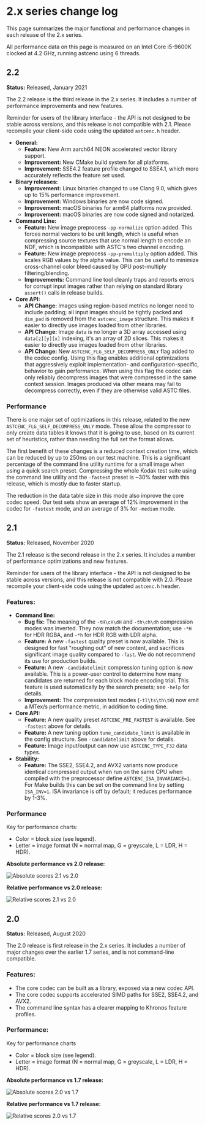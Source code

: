# 2.x series change log

This page summarizes the major functional and performance changes in each
release of the 2.x series.

All performance data on this page is measured on an Intel Core i5-9600K
clocked at 4.2 GHz, running astcenc using 6 threads.

<!-- ---------------------------------------------------------------------- -->
## 2.2

**Status:** Released, January 2021

The 2.2 release is the third release in the 2.x series. It includes a number
of performance improvements and new features.

Reminder for users of the library interface - the API is not designed to be
stable across versions, and this release is not compatible with 2.1. Please
recompile your client-side code using the updated `astcenc.h` header.

* **General:**
  * **Feature:** New Arm aarch64 NEON accelerated vector library support.
  * **Improvement:** New CMake build system for all platforms.
  * **Improvement:** SSE4.2 feature profile changed to SSE4.1, which more
    accurately reflects the feature set used.
* **Binary releases:**
  * **Improvement:** Linux binaries changed to use Clang 9.0, which gives
    up to 15% performance improvement.
  * **Improvement:** Windows binaries are now code signed.
  * **Improvement:** macOS binaries for arm64 platforms now provided.
  * **Improvement:** macOS binaries are now code signed and notarized.
* **Command Line:**
  * **Feature:** New image preprocess `-pp-normalize` option added. This forces
    normal vectors to be unit length, which is useful when compressing source
    textures that use normal length to encode an NDF, which is incompatible
    with ASTC's two channel encoding.
  * **Feature:** New image preprocess `-pp-premultiply` option added. This
    scales RGB values by the alpha value. This can be useful to minimize
    cross-channel color bleed caused by GPU post-multiply filtering/blending.
  * **Improvements:** Command line tool cleanly traps and reports errors for
    corrupt input images rather than relying on standard library `assert()`
    calls in release builds.
* **Core API:**
  * **API Change:** Images using region-based metrics no longer need to include
    padding; all input images should be tightly packed and `dim_pad` is removed
    from the `astcenc_image` structure. This makes it easier to directly use
    images loaded from other libraries.
  * **API Change:** Image `data` is no longer a 3D array accessed using
    `data[z][y][x]` indexing, it's an array of 2D slices. This makes it easier
    to directly use images loaded from other libraries.
  * **API Change:** New `ASTCENC_FLG_SELF_DECOMPRESS_ONLY` flag added to the
    codec config. Using this flag enables additional optimizations that
    aggressively exploit implementation- and configuration-specific, behavior
    to gain performance. When using this flag the codec can only reliably
    decompress images that were compressed in the same context session. Images
    produced via other means may fail to decompress correctly, even if they are
    otherwise valid ASTC files.

### Performance

There is one major set of optimizations in this release, related to the new
`ASTCENC_FLG_SELF_DECOMPRESS_ONLY` mode. These allow the compressor to only
create data tables it knows that it is going to use, based on its current set
of heuristics, rather than needing the full set the format allows.

The first benefit of these changes is a reduced context creation time, which
can be reduced by up to 250ms on our test machine. This is a significant
percentage of the command line utility runtime for a small image when using a
quick search preset. Compressing the whole Kodak test suite using the command
line utility and the `-fastest` preset is ~30% faster with this release, which
is mostly due to faster startup.

The reduction in the data table size in this mode also improve the core codec
speed. Our test sets show an average of 12% improvement in the codec for
`-fastest` mode, and an average of 3% for `-medium` mode.

<!-- ---------------------------------------------------------------------- -->
## 2.1

**Status:** Released, November 2020

The 2.1 release is the second release in the 2.x series. It includes a number
of performance optimizations and new features.

Reminder for users of the library interface - the API is not designed to be
stable across versions, and this release is not compatible with 2.0. Please
recompile your client-side code using the updated `astcenc.h` header.

### Features:

* **Command line:**
  * **Bug fix:** The meaning of the `-tH\cH\dH` and `-th\ch\dh` compression
    modes was inverted. They now match the documentation; use `-*H` for HDR
    RGBA, and `-*h` for HDR RGB with LDR alpha.
  * **Feature:** A new `-fastest` quality preset is now available. This is
    designed for fast "roughing out" of new content, and sacrifices significant
    image quality compared to `-fast`. We do not recommend its use for
    production builds.
  * **Feature:** A new `-candidatelimit` compression tuning option is now
    available. This is a power-user control to determine how many candidates
    are returned for each block mode encoding trial. This feature is used
	automatically by the search presets; see `-help` for details.
  * **Improvement:** The compression test modes (`-tl\ts\th\tH`) now emit a
    MTex/s performance metric, in addition to coding time.
* **Core API:**
  * **Feature:** A new quality preset `ASTCENC_PRE_FASTEST` is available. See
    `-fastest` above for details.
  * **Feature:** A new tuning option `tune_candidate_limit` is available in
    the config structure. See `-candidatelimit` above for details.
  * **Feature:** Image input/output can now use `ASTCENC_TYPE_F32` data types.
* **Stability:**
  * **Feature:** The SSE2, SSE4.2, and AVX2 variants now produce identical
    compressed output when run on the same CPU when compiled with the
    preprocessor define `ASTCENC_ISA_INVARIANCE=1`. For Make builds this can
    be set on the command line by setting `ISA_INV=1`. ISA invariance is off
    by default; it reduces performance by 1-3%.

### Performance

Key for performance charts:

* Color = block size (see legend).
* Letter = image format (N = normal map, G = greyscale, L = LDR, H = HDR).

**Absolute performance vs 2.0 release:**

![Absolute scores 2.1 vs 2.0](./ChangeLogImg/absolute-2.0-to-2.1.png)

**Relative performance vs 2.0 release:**

![Relative scores 2.1 vs 2.0](./ChangeLogImg/relative-2.0-to-2.1.png)

<!-- ---------------------------------------------------------------------- -->
## 2.0

**Status:** Released, August 2020

The 2.0 release is first release in the 2.x series. It includes a number of
major changes over the earlier 1.7 series, and is not command-line compatible.

### Features:

* The core codec can be built as a library, exposed via a new codec API.
* The core codec supports accelerated SIMD paths for SSE2, SSE4.2, and AVX2.
* The command line syntax has a clearer mapping to Khronos feature profiles.

### Performance:

Key for performance charts

* Color = block size (see legend).
* Letter = image format (N = normal map, G = greyscale, L = LDR, H = HDR).

**Absolute performance vs 1.7 release:**

![Absolute scores 2.0 vs 1.7](./ChangeLogImg/absolute-1.7-to-2.0.png)

**Relative performance vs 1.7 release:**

![Relative scores 2.0 vs 1.7](./ChangeLogImg/relative-1.7-to-2.0.png)

